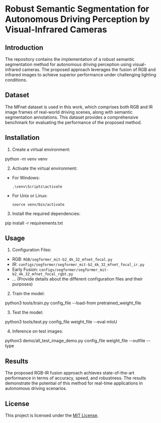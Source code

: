 # Robust Semantic Segmentation for Autonomous Driving Perception by Visual-Infrared Cameras

## Introduction
The repository contains the implementation of a robust semantic segmentation method for autonomous driving perception using visual-infrared cameras. The proposed approach leverages the fusion of RGB and infrared images to achieve superior performance under challenging lighting conditions.

## Dataset
The MFnet dataset is used in this work, which comprises both RGB and IR image frames of real-world driving scenes, along with semantic segmentation annotations. This dataset provides a comprehensive benchmark for evaluating the performance of the proposed method.

## Installation
1. Create a virtual environment:

python -m venv venv


2. Activate the virtual environment:
- For Windows:
  ```
  .\venv\Scripts\activate
  ```
- For Unix or Linux:
  ```
  source venv/bin/activate
  ```
3. Install the required dependencies:

pip install -r requirements.txt

## Usage
1. Configuration Files:
- RGB: `RGB/segformer_mit-b2_4k_32_mfnet_focal.py`
- IR: `configs/segformer/segformer_mit-b2_4k_32_mfnet_focal_ir.py`
- Early Fusion: `configs/segformer/segformer_mit-b2_4k_32_mfnet_focal_rgbt.py`
- ...
(Provide details about the different configuration files and their purposes)

2. Train the model:

python3 tools/train.py config_file --load-from pretrained_weight_file

3. Test the model:

python3 tools/test.py config_file weight_file --eval mIoU

4. Inference on test images:

python3 demo/all_test_image_demo.py config_file weight_file --outfile --type

## Results
The proposed RGB-IR fusion approach achieves state-of-the-art performance in terms of accuracy, speed, and robustness. The results demonstrate the potential of this method for real-time applications in autonomous driving scenarios.

## License
This project is licensed under the [MIT License](LICENSE).
